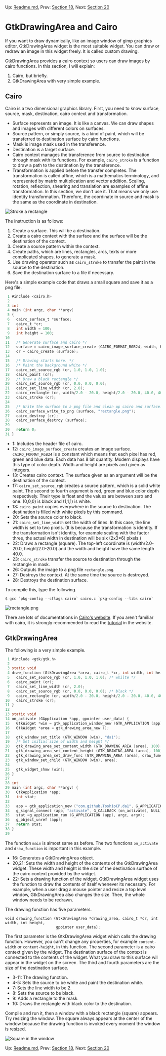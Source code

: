 Up: [Readme.md](../Readme.md),  Prev: [Section 18](sec18.md), Next: [Section 20](sec20.md)

# GtkDrawingArea and Cairo

If you want to draw dynamically, like an image window of gimp graphics editor, GtkDrawingArea widget is the most suitable widget.
You can draw or redraw an image in this widget freely.
It is called custom drawing.

GtkDrawingArea provides a cairo context so users can draw images by cairo functions.
In this section, I will explain:

1. Cairo, but briefly.
2. GtkDrawingArea with very simple example.

## Cairo

Cairo is a two dimensional graphics library.
First, you need to know surface, source, mask, destination, cairo context and transformation.

- Surface represents an image.
It is like a canvas.
We can draw shapes and images with different colors on surfaces.
- Source pattern, or simply source, is a kind of paint, which will be transferred to destination surface by cairo functions.
- Mask is image mask used in the transference.
- Destination is a target surface.
- Cairo context manages the transference from source to destination through mask with its functions.
For example, `cairo_stroke` is a function to draw a path to the destination by the transference.
- Transformation is applied before the transfer completes.
The transformation is called affine, which is a mathematics terminology, and represented by matrix multiplication and vector addition.
Scaling, rotation, reflection, shearing and translation are examples of affine transformation.
In this section, we don't use it.
That means we only use identity transformation.
Therefore, the coordinate in source and mask is the same as the coordinate in destination.

![Stroke a rectangle](../image/cairo.png)

The instruction is as follows:

1. Create a surface.
This will be a destination.
2. Create a cairo context with the surface and the surface will be the destination of the context.
3. Create a source pattern within the context.
4. Create paths, which are lines, rectangles, arcs, texts or more complicated shapes, to generate a mask.
5. Use drawing operator such as `cairo_stroke` to transfer the paint in the source to the destination.
6. Save the destination surface to a file if necessary.

Here's a simple example code that draws a small square and save it as a png file.

~~~C
 1 #include <cairo.h>
 2 
 3 int
 4 main (int argc, char **argv)
 5 {
 6   cairo_surface_t *surface;
 7   cairo_t *cr;
 8   int width = 100;
 9   int height = 100;
10 
11   /* Generate surface and cairo */
12   surface = cairo_image_surface_create (CAIRO_FORMAT_RGB24, width, height);
13   cr = cairo_create (surface);
14 
15   /* Drawing starts here. */
16   /* Paint the background white */
17   cairo_set_source_rgb (cr, 1.0, 1.0, 1.0);
18   cairo_paint (cr);
19   /* Draw a black rectangle */
20   cairo_set_source_rgb (cr, 0.0, 0.0, 0.0);
21   cairo_set_line_width (cr, 2.0);
22   cairo_rectangle (cr, width/2.0 - 20.0, height/2.0 - 20.0, 40.0, 40.0);
23   cairo_stroke (cr);
24 
25   /* Write the surface to a png file and clean up cairo and surface. */
26   cairo_surface_write_to_png (surface, "rectangle.png");
27   cairo_destroy (cr);
28   cairo_surface_destroy (surface);
29 
30   return 0;
31 }
~~~

- 1: Includes the header file of cairo.
- 12: `cairo_image_surface_create` creates an image surface.
`CAIRO_FORMAT_RGB24` is a constant which means that each pixel has red, green and blue data.
Each data has 8 bit quantity.
Modern displays have this type of color depth.
Width and height are pixels and given as integers.
- 13: Creates cairo context.
The surface given as an argument will be the destination of the context.
- 17: `cairo_set_source_rgb` creates a source pattern, which is a solid white paint.
The second to fourth argument is red, green and blue color depth respectively.
Their type is float and the values are between zero and one.
(0,0,0) is black and (1,1,1) is white.
- 18: `cairo_paint` copies everywhere in the source to destination.
The destination is filled with white pixels by this command.
- 20: Sets the source color to black.
- 21: `cairo_set_line_width` set the width of lines.
In this case, the line width is set to two pixels.
(It is because the transformation is identity.
If the transformation isn't identity, for example scaling with the factor three, the actual width in destination will be six (2x3=6) pixels.)
- 22: Draws a rectangle (square).
The top-left coordinate is (width/2.0-20.0, height/2.0-20.0) and the width and height have the same length 40.0.
- 23: `cairo_stroke` transfer the source to destination through the rectangle in mask.
- 26: Outputs the image to a png file `rectangle.png`.
- 27: Destroys the context. At the same time the source is destroyed.
- 28: Destroys the destination surface.

To compile this, type the following.

    $ gcc `pkg-config --cflags cairo` cairo.c `pkg-config --libs cairo`

![rectangle.png](../src/misc/rectangle.png)

There are lots of documentations in [Cairo's website](https://www.cairographics.org/).
If you aren't familiar with cairo, it is strongly recommended to read the [tutorial](https://www.cairographics.org/tutorial/) in the website.

## GtkDrawingArea

The following is a very simple example.

~~~C
 1 #include <gtk/gtk.h>
 2 
 3 static void
 4 draw_function (GtkDrawingArea *area, cairo_t *cr, int width, int height, gpointer user_data) {
 5   cairo_set_source_rgb (cr, 1.0, 1.0, 1.0); /* whilte */
 6   cairo_paint (cr);
 7   cairo_set_line_width (cr, 2.0);
 8   cairo_set_source_rgb (cr, 0.0, 0.0, 0.0); /* black */
 9   cairo_rectangle (cr, width/2.0 - 20.0, height/2.0 - 20.0, 40.0, 40.0);
10   cairo_stroke (cr);
11 }
12 
13 static void
14 on_activate (GApplication *app, gpointer user_data) {
15   GtkWidget *win = gtk_application_window_new (GTK_APPLICATION (app));
16   GtkWidget *area = gtk_drawing_area_new ();
17 
18   gtk_window_set_title (GTK_WINDOW (win), "da1");
19   /* Set initial size of width and height */
20   gtk_drawing_area_set_content_width (GTK_DRAWING_AREA (area), 100);
21   gtk_drawing_area_set_content_height (GTK_DRAWING_AREA (area), 100);
22   gtk_drawing_area_set_draw_func (GTK_DRAWING_AREA (area), draw_function, NULL, NULL);
23   gtk_window_set_child (GTK_WINDOW (win), area);
24 
25   gtk_widget_show (win);
26 }
27 
28 int
29 main (int argc, char **argv) {
30   GtkApplication *app;
31   int stat;
32 
33   app = gtk_application_new ("com.github.ToshioCP.da1", G_APPLICATION_FLAGS_NONE);
34   g_signal_connect (app, "activate", G_CALLBACK (on_activate), NULL);
35   stat =g_application_run (G_APPLICATION (app), argc, argv);
36   g_object_unref (app);
37   return stat;
38 }
39 
~~~

The function `main` is almost same as before.
The two functions `on_activate` and `draw_function` is important in this example.

- 16: Generates a GtkDrawingArea object.
- 20,21: Sets the width and height of the contents of the GtkDrawingArea widget.
These width and height is the size of the destination surface of the cairo context provided by the widget.
- 22: Sets a drawing function of the widget.
GtkDrawingArea widget uses the function to draw the contents of itself whenever its necessary.
For example, when a user drag a mouse pointer and resize a top level window, GtkDrawingArea also changes the size.
Then, the whole window needs to be redrawn.

The drawing function has five parameters.

    void drawing_function (GtkDrawingArea *drawing_area, cairo_t *cr, int width, int height,
                           gpointer user_data);

The first parameter is the GtkDrawingArea widget which calls the drawing function.
However, you can't change any properties, for example `content-width` or `content-height`, in this function.
The second parameter is a cairo context given by the widget.
The destination surface of the context is connected to the contents of the widget.
What you draw to this surface will appear in the widget on the screen.
The third and fourth parameters are the size of the destination surface.

- 3-11: The drawing function.
- 4-5: Sets the source to be white and paint the destination white.
- 7: Sets the line width to be 2.
- 8: Sets the source to be black.
- 9: Adds a rectangle to the mask.
- 10: Draws the rectangle with black color to the destination.

Compile and run it, then a window with a black rectangle (square) appears.
Try resizing the window.
The square always appears at the center of the window because the drawing function is invoked every moment the window is resized.

![Square in the window](../image/da1.png)


Up: [Readme.md](../Readme.md),  Prev: [Section 18](sec18.md), Next: [Section 20](sec20.md)
